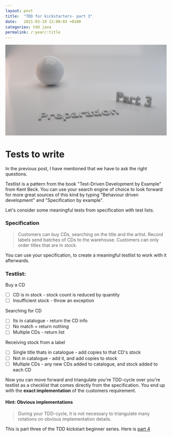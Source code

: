 ```yaml
---
layout: post
title:  "TDD for kickstarters- part 3"
date:   2021-03-19 12:00:03 +0100
categories: tdd java
permalink: /:year/:title
---
```


![preparation of unit tests](../images/TDD/TDD3-preparation-of-unit-tests.png)

# Tests to write

In the previous post, I have mentioned that we have to ask the right questions.

Testlist is a pattern from the book "Test-Driven Development by Example" from Kent Beck.
You can use your search engine of choice to look forward for more great sources of this kind by typing 
"Behaviour driven development" and "Specification by example".

Let's consider some meaningful tests from specification with test lists.

### Specification
>Customers can buy CDs, searching on the title and the artist.
Record labels send batches of CDs to the warehouse.
Customers can only order titles that are in stock.

You can use your specification, to create a meaningful testlist to work with it afterwards.

### Testlist:

Buy a CD
- [ ] CD is in stock - stock count is reduced by quantity
- [ ] Insufficient stock - throw an exception

Searching for CD
- [ ] Its in catalogue - return the CD info
- [ ] No match = return nothing
- [ ] Multiple CDs - return list

Receiving stock from a label
- [ ] Single title thats in catalogue - add copies to that CD's stock
- [ ] Not in catalogue - add it, and add copies to stock
- [ ] Multiple CDs - any new CDs added to catalogue, and stock added to each CD

Now you can move forward and triangulate you're TDD-cycle over 
you're testlist as a checklist that comes directly from the specification.
You end up with the **exact implementation** of the customers requirement. 

#### Hint: Obvious implementations 
>During your TDD-cycle, it is not necessary to triangulate many rotations on obvious implementation details.

This is part three of the TDD kickstart beginner series. Here is [part 4](https://redseacomputing.github.io/2021/TDD4-duplication)